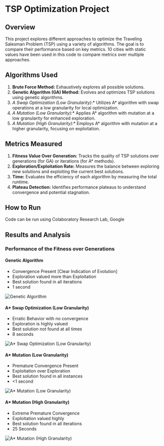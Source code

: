 # TSP Optimization Project

## Overview

This project explores different approaches to optimize the Traveling Salesman Problem (TSP) using a variety of algorithms. The goal is to compare their performance based on key metrics. 10 cities with static values have been used in this code to compare metrics over multiple approaches.

## Algorithms Used

1. **Brute Force Method:** Exhaustively explores all possible solutions.
2. **Genetic Algorithm (GA) Method:** Evolves and optimizes TSP solutions using genetic algorithms.
3. **A* Swap Optimization (Low Granularity):** Utilizes A* algorithm with swap operations at a low granularity for local optimization.
4. **A* Mutation (Low Granularity):** Applies A* algorithm with mutation at a low granularity for enhanced exploration.
5. **A* Mutation (High Granularity):** Employs A* algorithm with mutation at a higher granularity, focusing on exploitation.

## Metrics Measured

1. **Fitness Value Over Generation:** Tracks the quality of TSP solutions over generations (for GA) or iterations (for A* methods).
2. **Exploration/Exploitation Rate:** Measures the balance between exploring new solutions and exploiting the current best solutions.
3. **Time:** Evaluates the efficiency of each algorithm by measuring the total runtime.
4. **Plateau Detection:** Identifies performance plateaus to understand convergence and potential stagnation.

## How to Run

Code can be run using Colaboratory Research Lab, Google

## Results and Analysis

### Performance of the Fitness over Generations

#### Genetic Algorithm
- Convergence Present [Clear Indication of Evolution]
- Exploration valued more than Exploitation
- Best solution found in all iterations
- 1 second

![Genetic Algorithm](https://github.com/Deepak-0801/Opti-Route-GA-star/assets/84059340/e1105cdd-3587-4e09-8971-db80ad14c833)

#### A* Swap Optimization (Low Granularity)
- Erratic Behavior with no convergence
- Exploration is highly valued
- Best solution not found at all times
- 8 seconds

![A* Swap Optimization (Low Granularity)](https://github.com/Deepak-0801/Opti-Route-GA-star/assets/84059340/dc89c1de-5063-4a96-98b3-4965c849c2b9)

#### A* Mutation (Low Granularity)
- Premature Convergence Present
- Exploitation over Exploration
- Best solution found in all instances
- <1 second

![A* Mutation (Low Granularity)](https://github.com/Deepak-0801/Opti-Route-GA-star/assets/84059340/04864f5a-91f9-4b58-82b5-155bcbc5f397)

#### A* Mutation (High Granularity)
- Extreme Premature Convergence
- Exploitation valued highly
- Best solution found in all iterations
- 25 Seconds

![A* Mutation (High Granularity)](https://github.com/Deepak-0801/Opti-Route-GA-star/assets/84059340/359212e9-4ac2-4cb9-8a6c-52dddd731ec5)


